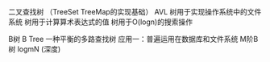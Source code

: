 二叉查找树 （TreeSet TreeMap的实现基础）
AVL
树用于实现操作系统中的文件系统
树用于计算算术表达式的值
树用于O(logn)的搜索操作

B树 B Tree 一种平衡的多路查找树
应用一：普遍运用在数据库和文件系统
M阶B树 logmN (深度)